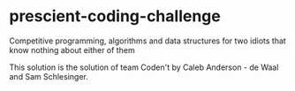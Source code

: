 # prescient-coding-challenge
Competitive programming, algorithms and data structures for two idiots that know nothing about either of them

This solution is the solution of team Coden't by Caleb Anderson - de Waal and Sam Schlesinger.